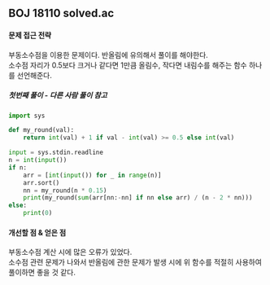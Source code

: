 ## BOJ 18110 solved.ac

#### 문제 접근 전략
부동소수점을 이용한 문제이다. 반올림에 유의해서 풀이를 해야한다.  
소수점 자리가 0.5보다 크거나 같다면 1만큼 올림수, 작다면 내림수를 해주는 함수 하나를 선언해준다.

##### 첫번째 풀이 - 다른 사람 풀이 참고
```python
import sys

def my_round(val):
    return int(val) + 1 if val - int(val) >= 0.5 else int(val)

input = sys.stdin.readline
n = int(input())
if n:
    arr = [int(input()) for _ in range(n)]
    arr.sort()
    nn = my_round(n * 0.15)
    print(my_round(sum(arr[nn:-nn] if nn else arr) / (n - 2 * nn)))
else:
    print(0)
```

#### 개선할 점 & 얻은 점
부동소수점 계산 시에 많은 오류가 있었다.   
소수점 관련 문제가 나와서 반올림에 관한 문제가 발생 시에 위 함수를 적절히 사용하여 풀이하면 좋을 것 같다.